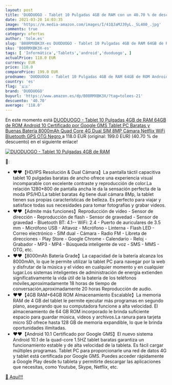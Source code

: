 ```yaml
---
layout: post
title: 'DUODUOGO - Tablet 10 Pulgadas 4GB de RAM con un 40.70 % de descuento'
date: 2021-03-20 14:03:35
image: 'https://m.media-amazon.com/images/I/41QJaMJ39yL._SL400_.jpg'
comments: true
category: ofertas
author: 'tole.es'
slug: 'B08RMXBK3X-es DUODUOGO - Tablet 10 Pulgadas 4GB de RAM 64GB de ROM...'
sku: 'B08RMXBK3X-es'
tags: [ 'Informática','Tablets','android','duoduogo', ]
actualPrice: 118.0 EUR
currency: EUR
price: 118.0
comparePrice: 199.0 EUR
prodname: 'DUODUOGO - Tablet 10 Pulgadas 4GB de RAM 64GB de ROM Android 10 Certificado por Google GMS Tablet PC Baratas y Buenas Batería 8000mAh Quad Core 4G Dual SIM 8MP Cámara Netflix WiFi Bluetooth GPS OTG Negro '
country: 'es'
flag: '🇪🇸'
brand: 'DUODUOGO'
buyurl: 'https://www.amazon.es/dp/B08RMXBK3X/?tag=tolees-21'
descuento: '40.70'
average: '118.0'
---
```


En este momento está [DUODUOGO - Tablet 10 Pulgadas 4GB de RAM 64GB de ROM Android 10 Certificado por Google GMS Tablet PC Baratas y Buenas Batería 8000mAh Quad Core 4G Dual SIM 8MP Cámara Netflix WiFi Bluetooth GPS OTG Negro ](https://www.amazon.es/dp/B08RMXBK3X/?tag=tolees-21) a 118.0 EUR (original: 199.0 EUR) (40.70 %  de descuento) en el siguiente enlace!

[![DUODUOGO - Tablet 10 Pulgadas 4GB de RAM](https://m.media-amazon.com/images/I/41QJaMJ39yL._SL400_.jpg)](https://www.amazon.es/dp/B08RMXBK3X/?tag=tolees-21)

🔎:

- ❤❤【HD/IPS Resolución & Dual Cámara】La pantalla táctil capacitiva tablet 10 pulgadas baratas de ancho ofrece una experiencia visual incomparable con excelente contraste y reproducción de color.La relación 1280*800 de pantalla ancha le da la sensación perfecta de la moda IPS/HD.La tablet baratas 4g tiene dual cámara 8Mp, la tablet tienen sus propias características de belleza. Es perfecto para viajar y satisface todas sus necesidades para tomar fotografías y grabar videos.
- ❤❤【Admite más funciones】Reproducción de video - Sensor de dirección - Reproducción de flash - Sensor de gravedad - Sensor de gravedad - Bluetooth BT: 4.1-- WiFi: 2.4 - Puerto de auriculares de 3.5 mm - Micrófono USB - Altavoz - Micrófono - Linterna - Flash LED - Correo electrónico - SIM dual - Cámara - Radio FM - Libreta de direcciones - Play Store - Google Chrome - Calendario - Reloj - Grabador - MP3 - MP4 - Búsqueda inteligente de voz - SMS - MMS - OTG, etc.
- ❤❤【8000mAh Batería Grade】La capacidad de la batería alcanza los 8000mAh, lo que le permite utilizar la tablet PC para navegar por la web y disfrutar de la música y el video en cualquier momento y en cualquier lugar.Los sistemas inteligentes de administración de energía extienden significativamente la vida útil de la batería de los teléfonos móviles,aproximadamente 18 horas de tiempo de conversación,aproximadamente 20 horas Reproducción de audio.
- ❤❤【4GB RAM+64GB ROM Almacenamiento Escalable】La memoria RAM de 4 GB del tablet le permite ejecutar más programas en segundo plano, asegurando que su computadora funcione a alta velocidad. El almacenamiento de 64 GB ROM incorporado le brinda suficiente espacio para guardar música, videos y archivos.La ranura para tarjeta micro SD ofrece hasta 128 GB de memoria expandible, lo que le brinda oportunidades ilimitadas.
- ❤❤【Android 10.1 Certificado por Google GMS】El nuevo sistema Android 10.1 de la quad-core 1.5HZ tablet baratas garantiza un funcionamiento estable y de alta velocidad de la tableta. Es fácil cargar múltiples programas. Tablet PC para proporcionarle una red de datos 4G y tablet está certificada por Google GMS. Puedes acceder rápidamente a Google Play desde tu tableta y permitirte descargar las aplicaciones que necesitas, como Youtube, Skype, Netflix, etc.

[🛒 Aquí!!!](https://www.amazon.es/dp/B08RMXBK3X/?tag=tolees-21)
